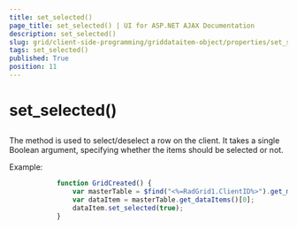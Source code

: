 ```yaml
---
title: set_selected()
page_title: set_selected() | UI for ASP.NET AJAX Documentation
description: set_selected()
slug: grid/client-side-programming/griddataitem-object/properties/set_selected()
tags: set_selected()
published: True
position: 11
---
```


# set_selected()



## 

The method is used to select/deselect a row on the client. It takes a single Boolean argument, specifying whether the items should be selected or not.

Example:

````JavaScript
	        function GridCreated() {
	            var masterTable = $find("<%=RadGrid1.ClientID%>").get_masterTableView();
	            var dataItem = masterTable.get_dataItems()[0];
	            dataItem.set_selected(true);
	        }
````


